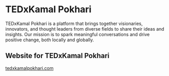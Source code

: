 
# TEDxKamal Pokhari

TEDxKamal Pokhari is a platform that brings together visionaries, innovators, and thought leaders from diverse fields to share their ideas and insights. Our mission is to spark meaningful conversations and drive positive change, both locally and globally.

## Website for TEDxKamal Pokhari

[tedxkamalpokhari.com](https://tedxkamalpokhari.com)
